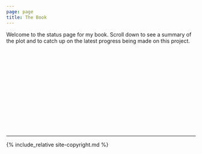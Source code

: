 ```yaml
---
page: page
title: The Book
---
```


Welcome to the status page for my book. Scroll down to see a summary of the plot and to catch up on the latest progress being made on this project.

<div class="parallax-window" style="min-height:200px;" data-parallax="scroll" data-image-src='{{ "/assets/images/book-single-scroll.jpg" | relative_url }}'></div><br/>

<hr/>


<!-- --------------- -->
<!-- Edit the `site-copyright.md` file to suit your needs -->
<!-- --------------- -->

{% include_relative site-copyright.md %}

<script src='{{ "/assets/script/3rd-party/parallax.js" | relative_url }}'></script>